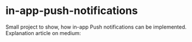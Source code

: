 # in-app-push-notifications

Small project to show, how in-app Push notifications can be implemented.
Explanation article on medium: 
